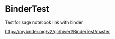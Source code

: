 # BinderTest

Test for sage notebook link with binder

https://mybinder.org/v2/gh/hivert/BinderTest/master
